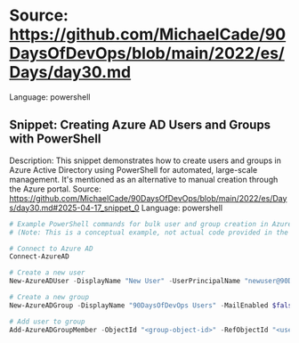 # Source: https://github.com/MichaelCade/90DaysOfDevOps/blob/main/2022/es/Days/day30.md
Language: powershell

## Snippet: Creating Azure AD Users and Groups with PowerShell
Description: This snippet demonstrates how to create users and groups in Azure Active Directory using PowerShell for automated, large-scale management. It's mentioned as an alternative to manual creation through the Azure portal.
Source: https://github.com/MichaelCade/90DaysOfDevOps/blob/main/2022/es/Days/day30.md#2025-04-17_snippet_0
Language: powershell

```powershell
# Example PowerShell commands for bulk user and group creation in Azure AD
# (Note: This is a conceptual example, not actual code provided in the text)

# Connect to Azure AD
Connect-AzureAD

# Create a new user
New-AzureADUser -DisplayName "New User" -UserPrincipalName "newuser@90DaysOfDevOps.com" -PasswordProfile $PasswordProfile -AccountEnabled $true

# Create a new group
New-AzureADGroup -DisplayName "90DaysOfDevOps Users" -MailEnabled $false -SecurityEnabled $true -Description "Group for 90DaysOfDevOps users"

# Add user to group
Add-AzureADGroupMember -ObjectId "<group-object-id>" -RefObjectId "<user-object-id>"
```